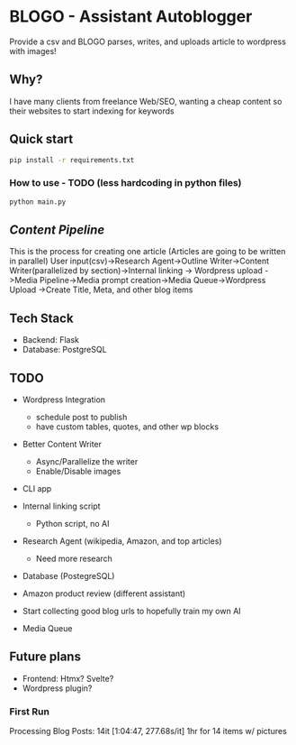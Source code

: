 # BLOGO - Assistant Autoblogger
Provide a csv and BLOGO parses, writes, and uploads article to wordpress with images!

## Why?
I have many clients from freelance Web/SEO, wanting a cheap content so their websites to start indexing for keywords

## Quick start
```bash
pip install -r requirements.txt
```
### How to use - TODO (less hardcoding in python files)
```bash
python main.py
```

## *Content Pipeline*
This is the process for creating one article (Articles are going to be written in parallel)
User input(csv)->Research Agent->Outline Writer->Content Writer(parallelized by section)->Internal linking -> Wordpress upload
               ->Media Pipeline->Media prompt creation->Media Queue->Wordpress Upload
               ->Create Title, Meta, and other blog items
                
## Tech Stack
- Backend: Flask
- Database: PostgreSQL

## TODO

- Wordpress Integration
    - schedule post to publish
    - have custom tables, quotes, and other wp blocks

- Better Content Writer
    - Async/Parallelize the writer
    - Enable/Disable images

- CLI app

- Internal linking script
    - Python script, no AI

- Research Agent (wikipedia, Amazon, and top articles)
    - Need more research

- Database (PostegreSQL)

- Amazon product review (different assistant)

- Start collecting good blog urls to hopefully train my own AI

- Media Queue


## Future plans
- Frontend: Htmx? Svelte?
- Wordpress plugin?
 
### First Run
Processing Blog Posts: 14it [1:04:47, 277.68s/it] 1hr for 14 items w/ pictures
